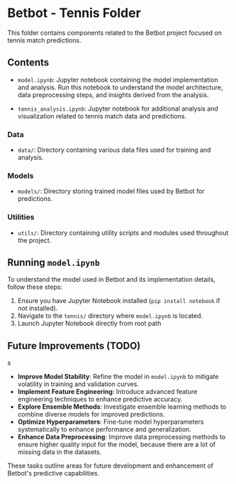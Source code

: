 # Betbot - Tennis Folder

This folder contains components related to the Betbot project focused on tennis match predictions.

## Contents

- `model.ipynb`: Jupyter notebook containing the model implementation and analysis. Run this notebook to understand the model architecture, data preprocessing steps, and insights derived from the analysis.

- `tennis_analysis.ipynb`: Jupyter notebook for additional analysis and visualization related to tennis match data and predictions.

### Data

- `data/`: Directory containing various data files used for training and analysis.

### Models

- `models/`: Directory storing trained model files used by Betbot for predictions.

### Utilities

- `utils/`: Directory containing utility scripts and modules used throughout the project.

## Running `model.ipynb`

To understand the model used in Betbot and its implementation details, follow these steps:

1. Ensure you have Jupyter Notebook installed (`pip install notebook` if not installed).
2. Navigate to the `tennis/` directory where `model.ipynb` is located.
3. Launch Jupyter Notebook directly from root path

## Future Improvements (TODO)
s
- **Improve Model Stability**: Refine the model in `model.ipynb` to mitigate volatility in training and validation curves.
- **Implement Feature Engineering**: Introduce advanced feature engineering techniques to enhance predictive accuracy.
- **Explore Ensemble Methods**: Investigate ensemble learning methods to combine diverse models for improved predictions.
- **Optimize Hyperparameters**: Fine-tune model hyperparameters systematically to enhance performance and generalization.
- **Enhance Data Preprocessing**: Improve data preprocessing methods to ensure higher quality input for the model, because there are a lot of missing data in the datasets.

These tasks outline areas for future development and enhancement of Betbot's predictive capabilities.

